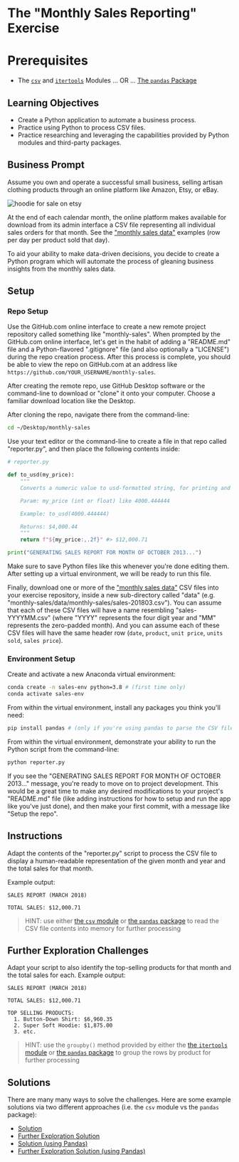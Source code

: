 # The "Monthly Sales Reporting" Exercise

# Prerequisites

  + The [`csv`](/notes/python/modules/csv.md) and [`itertools`](/notes/python/modules/itertools.md) Modules ... OR ... [The `pandas` Package](/notes/python/packages/pandas.md)

## Learning Objectives

  + Create a Python application to automate a business process.
  + Practice using Python to process CSV files.
  + Practice researching and leveraging the capabilities provided by Python modules and third-party packages.

## Business Prompt

Assume you own and operate a successful small business, selling artisan clothing products through an online platform like Amazon, Etsy, or eBay.

![hoodie for sale on etsy](https://user-images.githubusercontent.com/1328807/51781151-cb7a5300-20e2-11e9-863f-3b82aaa5f5a9.png)

At the end of each calendar month, the online platform makes available for download from its admin interface a CSV file representing all individual sales orders for that month. See the ["monthly sales data"](/data/monthly-sales) examples (row per day per product sold that day).

To aid your ability to make data-driven decisions, you decide to create a Python program which will automate the process of gleaning business insights from the monthly sales data.

## Setup

### Repo Setup

Use the GitHub.com online interface to create a new remote project repository called something like "monthly-sales". When prompted by the GitHub.com online interface, let's get in the habit of adding a "README.md" file and a Python-flavored ".gitignore" file (and also optionally a "LICENSE") during the repo creation process. After this process is complete, you should be able to view the repo on GitHub.com at an address like `https://github.com/YOUR_USERNAME/monthly-sales`.

After creating the remote repo, use GitHub Desktop software or the command-line to download or "clone" it onto your computer. Choose a familiar download location like the Desktop.

After cloning the repo, navigate there from the command-line:

```sh
cd ~/Desktop/monthly-sales
```

Use your text editor or the command-line to create a file in that repo called "reporter.py", and then place the following contents inside:

```py
# reporter.py

def to_usd(my_price):
    """
    Converts a numeric value to usd-formatted string, for printing and display purposes.

    Param: my_price (int or float) like 4000.444444

    Example: to_usd(4000.444444)

    Returns: $4,000.44
    """
    return f"${my_price:,.2f}" #> $12,000.71

print("GENERATING SALES REPORT FOR MONTH OF OCTOBER 2013...")
```

Make sure to save Python files like this whenever you're done editing them. After setting up a virtual environment, we will be ready to run this file.

Finally, download one or more of the ["monthly sales data"](/data/monthly-sales) CSV files into your exercise repository, inside a new sub-directory called "data" (e.g. "monthly-sales/data/monthly-sales/sales-201803.csv"). You can assume that each of these CSV files will have a name resembling "sales-YYYYMM.csv" (where "YYYY" represents the four digit year and "MM" represents the zero-padded month). And you can assume each of these CSV files will have the same header row (`date`, `product`, `unit price`, `units sold`, `sales price`).

### Environment Setup

Create and activate a new Anaconda virtual environment:

```sh
conda create -n sales-env python=3.8 # (first time only)
conda activate sales-env
```

From within the virtual environment, install any packages you think you'll need:

```sh
pip install pandas # (only if you're using pandas to parse the CSV files)
```

From within the virtual environment, demonstrate your ability to run the Python script from the command-line:

```sh
python reporter.py
```

If you see the "GENERATING SALES REPORT FOR MONTH OF OCTOBER 2013..." message, you're ready to move on to project development. This would be a great time to make any desired modifications to your project's "README.md" file (like adding instructions for how to setup and run the app like you've just done), and then make your first commit, with a message like "Setup the repo".

## Instructions

Adapt the contents of the "reporter.py" script to process the CSV file to display a human-readable representation of the given month and year and the total sales for that month.

Example output:

```
SALES REPORT (MARCH 2018)

TOTAL SALES: $12,000.71
```

> HINT: use either [the `csv` module](/notes/python/modules/csv.md) or [the `pandas` package](/notes/python/packages/pandas.md) to read the CSV file contents into memory for further processing


## Further Exploration Challenges

Adapt your script to also identify the top-selling products for that month and the total sales for each. Example output:

```
SALES REPORT (MARCH 2018)

TOTAL SALES: $12,000.71

TOP SELLING PRODUCTS:
  1. Button-Down Shirt: $6,960.35
  2. Super Soft Hoodie: $1,875.00
  3. etc.
```

> HINT: use the `groupby()` method provided by either the [the `itertools` module](/notes/python/modules/itertools.md) or [the `pandas` package](/notes/python/packages/pandas.md) to group the rows by product for further processing

## Solutions

There are many many ways to solve the challenges. Here are some example solutions via two different approaches (i.e. the `csv` module vs the `pandas` package):

  + [Solution](/exercises/monthly-sales-reporting/csv_solution.py)
  + [Further Exploration Solution](/exercises/monthly-sales-reporting/csv_solution_further.py)
  + [Solution (using Pandas)](/exercises/monthly-sales-reporting/pandas_solution.py)
  + [Further Exploration Solution (using Pandas)](/exercises/monthly-sales-reporting/pandas_solution_further.py)
